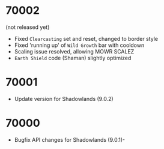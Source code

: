 # 70002
(not released yet)

* Fixed `Clearcasting` set and reset, changed to border style
* Fixed 'running up' of `Wild Growth` bar with cooldown
* Scaling issue resolved, allowing MOWR SCALEZ
* `Earth Shield` code (Shaman) slightly optimized

# 70001

* Update version for Shadowlands (9.0.2)

# 70000

* Bugfix API changes for Shadowlands (9.0.1)- 